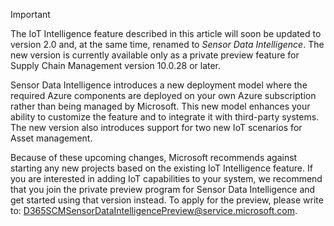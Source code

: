 > [!IMPORTANT]
> The IoT Intelligence feature described in this article will soon be updated to version 2.0 and, at the same time, renamed to *Sensor Data Intelligence*. The new version is currently available only as a private preview feature for Supply Chain Management version 10.0.28 or later.
>
> Sensor Data Intelligence introduces a new deployment model where the required Azure components are deployed on your own Azure subscription rather than being managed by Microsoft. This new model enhances your ability to customize the feature and to integrate it with third-party systems. The new version also introduces support for two new IoT scenarios for Asset management.
>
> Because of these upcoming changes, Microsoft recommends against starting any new projects based on the existing IoT Intelligence feature. If you are interested in adding IoT capabilities to your system, we recommend that you join the private preview program for Sensor Data Intelligence and get started using that version instead. To apply for the preview, please write to: [D365SCMSensorDataIntelligencePreview@service.microsoft.com](mailto:D365SCMSensorDataIntelligencePreview@service.microsoft.com).
